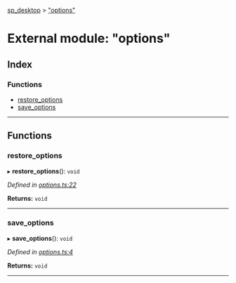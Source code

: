 [sp_desktop](../README.md) > ["options"](../modules/_options_.md)

# External module: "options"

## Index

### Functions

* [restore_options](_options_.md#restore_options)
* [save_options](_options_.md#save_options)

---

## Functions

<a id="restore_options"></a>

###  restore_options

▸ **restore_options**(): `void`

*Defined in [options.ts:22](https://github.com/sammy0025/SP_Desktop/blob/95cf60f/src/options.ts#L22)*

**Returns:** `void`

___
<a id="save_options"></a>

###  save_options

▸ **save_options**(): `void`

*Defined in [options.ts:4](https://github.com/sammy0025/SP_Desktop/blob/95cf60f/src/options.ts#L4)*

**Returns:** `void`

___

